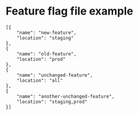 <!--
# Copyright 2022, 2023 IBM Inc. All rights reserved
# SPDX-License-Identifier: Apache2.0
# Last updated: 2023-08-07
-->

# Feature flag file example


```
[{
    "name": "new-feature",
    "location": "staging"
},
{
    "name": "old-feature",
    "location": "prod"
},
{
    "name": "unchanged-feature",
    "location": "all"
},
{
    "name": "another-unchanged-feature",
    "location": "staging,prod"
}]
```

